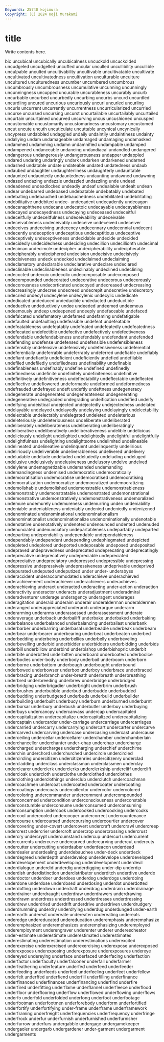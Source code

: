 ```yaml
---
Keywords: 25740 kojimura
Copyright: (C) 2024 Koji Murakami
---
```


# title

Write contents here.



bic uncubical uncubically uncubicalness uncuckold
uncuckolded uncudgeled uncudgelled uncuffed uncular unculled uncullibility uncullible unculpable unculted
uncultivability uncultivable uncultivatable uncultivate uncultivated uncultivatedness uncultivation unculturable unculture uncultured
unculturedness uncumber uncumbered uncumbrous uncumbrously uncumbrousness uncumulative uncunning uncunningly uncunningness
uncupped uncurable uncurableness uncurably uncurb uncurbable uncurbed uncurbedly uncurbing uncurbs
uncurd uncurdled uncurdling uncured uncurious uncuriously uncurl uncurled uncurling uncurls
uncurrent uncurrently uncurrentness uncurricularized uncurried uncurse uncursed uncursing uncurst uncurtailable
uncurtailably uncurtailed uncurtain uncurtained uncurved uncurving uncus uncushioned uncusped uncustomable
uncustomarily uncustomariness uncustomary uncustomed uncut uncute uncuth uncuticulate uncuttable uncynical
uncynically uncypress undabbled undaggled undaily undaintily undaintiness undainty undallying undam
undamageable undamaged undamaging undamasked undammed undamming undamn undamnified undampable undamped
undampened undanceable undancing undandiacal undandled undangered undangerous undangerously undangerousness undapper
undappled undared undaring undaringly undark undarken undarkened undarned undashed undatable
undate undateable undated undatedness undaub undaubed undaughter undaughterliness undaughterly undauntable
undaunted undauntedly undauntedness undaunting undawned undawning undazed undazing undazzle undazzled
undazzling unde undead undeadened undeadlocked undeadly undeaf undealable undealt undean
undear undebarred undebased undebatable undebatably undebated undebating undebauched undebauchedness undebilitated
undebilitating undebilitative undebited undec- undecadent undecadently undecagon undecanaphthene undecane undecatoic
undecayable undecayableness undecayed undecayedness undecaying undeceased undeceitful undeceitfully undeceitfulness undeceivability
undeceivable undeceivableness undeceivably undeceive undeceived undeceiver undeceives undeceiving undecency undecennary
undecennial undecent undecently undeception undeceptious undeceptitious undeceptive undeceptively undeceptiveness undecidable
undecide undecided undecidedly undecidedness undeciding undecillion undecillionth undecimal undeciman undecimole
undecipher undecipherability undecipherable undecipherably undeciphered undecision undecisive undecisively undecisiveness undeck
undecked undeclaimed undeclaiming undeclamatory undeclarable undeclarative undeclare undeclared undeclinable undeclinableness
undeclinably undeclined undeclining undecocted undecoic undecolic undecomposable undecomposed undecompounded undecorated
undecorative undecorous undecorously undecorousness undecorticated undecoyed undecreased undecreasing undecreasingly undecree
undecreed undecrepit undecretive undecretory undecried undecyl undecylene undecylenic undecylic undedicate
undedicated undeduced undeducible undeducted undeductible undeductive undeductively undee undeeded undeemed
undeemous undeemously undeep undeepened undeeply undefaceable undefaced undefalcated undefamatory undefamed
undefaming undefatigable undefaulted undefaulting undefeasible undefeat undefeatable undefeatableness undefeatably undefeated
undefeatedly undefeatedness undefecated undefectible undefective undefectively undefectiveness undefendable undefendableness undefendably
undefendant undefended undefending undefense undefensed undefensible undefensibleness undefensibly undefensive undefensively
undefensiveness undeferential undeferentially undeferrable undeferrably undeferred undefiable undefiably undefiant undefiantly
undeficient undeficiently undefied undefilable undefiled undefiledly undefiledness undefinability undefinable undefinableness
undefinably undefine undefined undefinedly undefinedness undefinite undefinitely undefiniteness undefinitive undefinitively
undefinitiveness undeflectability undeflectable undeflected undeflective undeflowered undeformable undeformed undeformedness undefrauded
undefrayed undeft undeftly undeftness undegeneracy undegenerate undegenerated undegenerateness undegenerating undegenerative
undegraded undegrading undeification undeified undeify undeifying undeistical undejected undejectedly undejectedness
undelated undelayable undelayed undelayedly undelaying undelayingly undelectability undelectable undelectably undelegated
undeleted undeleterious undeleteriously undeleteriousness undeliberate undeliberated undeliberately undeliberateness undeliberating undeliberatingly
undeliberative undeliberatively undeliberativeness undelible undelicious undeliciously undelight undelighted undelightedly undelightful
undelightfully undelightfulness undelighting undelightsome undelimited undelineable undelineated undelineative undelinquent undelinquently
undelirious undeliriously undeliverable undeliverableness undelivered undelivery undeludable undelude undeluded undeludedly
undeluding undeluged undelusive undelusively undelusiveness undelusory undelve undelved undelylene undemagnetizable
undemanded undemanding undemandingness undemised undemocratic undemocratically undemocratisation undemocratise undemocratised undemocratising
undemocratization undemocratize undemocratized undemocratizing undemolishable undemolished undemonstrable undemonstrableness undemonstrably undemonstratable
undemonstrated undemonstrational undemonstrative undemonstratively undemonstrativeness undemoralized undemure undemurely undemureness undemurring
unden undeniability undeniable undeniableness undeniably undenied undeniedly undenizened undenominated undenominational
undenominationalism undenominationalist undenominationalize undenominationally undenotable undenotative undenotatively undenoted undenounced undented
undenuded undenunciated undenunciatory undepartableness undepartably undeparted undeparting undependability undependable undependableness
undependably undependent undepending undephlegmated undepicted undepleted undeplored undeported undeposable undeposed
undeposited undepraved undepravedness undeprecated undeprecating undeprecatingly undeprecative undeprecatively undepreciable undepreciated
undepreciative undepreciatory undepressed undepressible undepressing undepressive undepressively undepressiveness undeprivable undeprived
undepurated undeputed undeputized under under- underabyss underaccident underaccommodated underachieve underachieved
underachievement underachiever underachievers underachieves underachieving underact underacted underacting under-action underaction
underactivity underactor underacts underadjustment underadmiral underadventurer underage underagency underagent underages
underagitation underaid underaim underair underalderman underaldermen underanged underappreciated underarch underargue
underarm underarming underarms underassessed underassessment underate underaverage underback underbailiff underbake
underbaked underbaking underbalance underbalanced underbalancing underballast underbank underbarber underbarring underbasal
underbeadle underbeak underbeam underbear underbearer underbearing underbeat underbeaten underbed underbedding
underbeing underbellies underbelly underbeveling underbevelling underbid underbidder underbidders underbidding underbids
underbill underbillow underbind underbishop underbishopric underbit underbite underbitted underbitten underboard
underboated underbodice underbodies under-body underbody underboil underboom underborn underborne underbottom
underbough underbought underbound underbowed underbowser underbox underboy underbrace underbraced underbracing
underbranch under-breath underbreath underbreathing underbred underbreeding underbrew underbridge underbridged underbridging
underbrigadier underbright underbrim underbrush underbrushes underbubble underbud underbudde underbudded underbudding
underbudgeted underbuds underbuild underbuilder underbuilding underbuilt underbuoy underburn underburned underburnt
underbursar underbury underbush underbutler underbuy underbuying underbuys undercanopy undercanvass undercap
undercapitaled undercapitalization undercapitalize undercapitalized undercapitalizing undercaptain undercarder under-carriage undercarriage undercarriages
undercarried undercarry undercarrying undercart undercarter undercarve undercarved undercarving undercase undercasing
undercast undercause underceiling undercellar undercellarer underchamber underchamberlain underchancellor underchanter under-chap
underchap undercharge undercharged undercharges undercharging underchief underchime underchin underchord underchurched
undercircle undercircled undercircling undercitizen undercitizenries undercitizenry underclad undercladding underclass underclassman
underclassmen underclay underclearer underclerk underclerks underclerkship undercliff underclift undercloak undercloth
underclothe underclothed underclothes underclothing underclothings underclub underclutch undercoachman undercoachmen undercoat
undercoated undercoater undercoating undercoatings undercoats undercollector undercolor undercolored undercoloring undercommander
undercomment undercompounded underconcerned undercondition underconsciousness underconstable underconstumble underconsume underconsumed underconsuming
underconsumption undercook undercooked undercooking undercooks undercool undercooled undercooper undercorrect undercountenance
undercourse undercoursed undercoursing undercourtier undercover undercovering under-covert undercovert undercraft undercrawl
undercreep undercrest undercrier undercroft undercrop undercrossing undercrust undercry undercrypt undercumstand
undercup undercurl undercurrent undercurrents undercurve undercurved undercurving undercut undercuts undercutter
undercutting underdauber underdeacon underdead underdealer underdealing underdebauchee under-deck underdeck underdegreed
underdepth underdevelop underdevelope underdeveloped underdevelopement underdeveloping underdevelopment underdevil underdialogue underdid
underdig underdigging under-dip underdip underdish underdistinction underdistributor underditch underdive underdo
underdoctor underdoer underdoes underdog underdogs underdoing underdone underdose underdosed underdosing
underdot underdotted underdotting underdown underdraft underdrag underdrain underdrainage underdrainer underdraught
underdraw underdrawers underdrawing underdrawn underdress underdressed underdresses underdressing underdrew underdried
underdrift underdrive underdriven underdrudgery underdrumming underdry underdrying underdug underdunged under-earth
underearth undereat undereate undereaten undereating undereats underedge undereducated undereducation underemphasis
underemphasize underemphasized underemphasizes underemphasizing underemployed underemployment underengraver underenter underer underescheator
under-estimate underestimate underestimated underestimates underestimating underestimation underestimations underexcited underexercise underexercised
underexercising underexpose underexposed underexposes underexposing underexposure underexposures undereye undereyed undereying
underface underfaced underfacing underfaction underfactor underfaculty underfalconer underfall underfarmer underfeathering
underfeature underfed underfeed underfeeder underfeeding underfeeds underfeel underfeeling underfeet underfellow
underfelt underffed underfiend underfill underfilling underfinance underfinanced underfinances underfinancing underfind
underfire underfired underfitting underflame underflannel underfleece underflood underfloor underflooring underflow
underflowed underflowing underflows underfo underfold underfolded underfong underfoot underfootage underfootman
underfootmen underforebody underform underfortified underfortify underfortifying under-frame underframe underframework underframing
underfreight underfrequencies underfrequency underfringe underfrock underfur underfurnish underfurnished underfurnisher underfurrow
underfurs undergabble undergage undergamekeeper undergaoler undergarb undergardener under-garment undergarment undergarments
